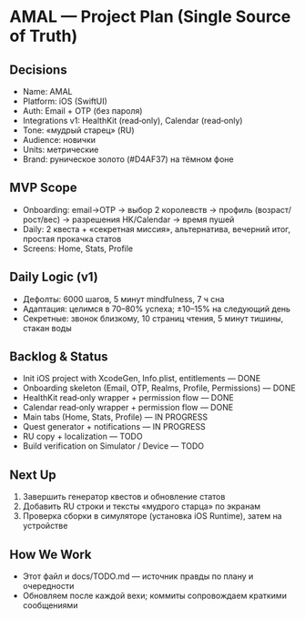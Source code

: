 # AMAL — Project Plan (Single Source of Truth)

## Decisions
- Name: AMAL
- Platform: iOS (SwiftUI)
- Auth: Email + OTP (без пароля)
- Integrations v1: HealthKit (read‑only), Calendar (read‑only)
- Tone: «мудрый старец» (RU)
- Audience: новички
- Units: метрические
- Brand: руническое золото (#D4AF37) на тёмном фоне

## MVP Scope
- Onboarding: email→OTP → выбор 2 королевств → профиль (возраст/рост/вес) → разрешения HK/Calendar → время пушей
- Daily: 2 квеста + «секретная миссия», альтернатива, вечерний итог, простая прокачка статов
- Screens: Home, Stats, Profile

## Daily Logic (v1)
- Дефолты: 6000 шагов, 5 минут mindfulness, 7 ч сна
- Адаптация: целимся в 70–80% успеха; ±10–15% на следующий день
- Секретные: звонок близкому, 10 страниц чтения, 5 минут тишины, стакан воды

## Backlog & Status
- Init iOS project with XcodeGen, Info.plist, entitlements — DONE
- Onboarding skeleton (Email, OTP, Realms, Profile, Permissions) — DONE
- HealthKit read‑only wrapper + permission flow — DONE
- Calendar read‑only wrapper + permission flow — DONE
- Main tabs (Home, Stats, Profile) — IN PROGRESS
- Quest generator + notifications — IN PROGRESS
- RU copy + localization — TODO
- Build verification on Simulator / Device — TODO

## Next Up
1) Завершить генератор квестов и обновление статов
2) Добавить RU строки и тексты «мудрого старца» по экранам
3) Проверка сборки в симуляторе (установка iOS Runtime), затем на устройстве

## How We Work
- Этот файл и docs/TODO.md — источник правды по плану и очередности
- Обновляем после каждой вехи; коммиты сопровождаем краткими сообщениями
